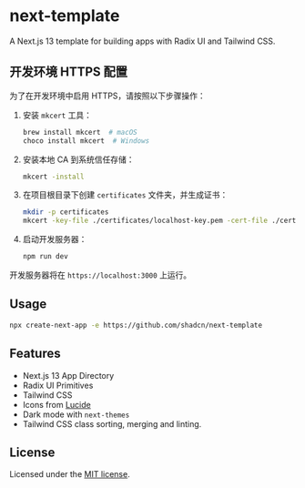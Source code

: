 # next-template

A Next.js 13 template for building apps with Radix UI and Tailwind CSS.

## 开发环境 HTTPS 配置

为了在开发环境中启用 HTTPS，请按照以下步骤操作：

1. 安装 `mkcert` 工具：
   ```bash
   brew install mkcert  # macOS
   choco install mkcert  # Windows
   ```

2. 安装本地 CA 到系统信任存储：
   ```bash
   mkcert -install
   ```

3. 在项目根目录下创建 `certificates` 文件夹，并生成证书：
   ```bash
   mkdir -p certificates
   mkcert -key-file ./certificates/localhost-key.pem -cert-file ./certificates/localhost.pem localhost
   ```

4. 启动开发服务器：
   ```bash
   npm run dev
   ```

开发服务器将在 `https://localhost:3000` 上运行。

## Usage

```bash
npx create-next-app -e https://github.com/shadcn/next-template
```

## Features

- Next.js 13 App Directory
- Radix UI Primitives
- Tailwind CSS
- Icons from [Lucide](https://lucide.dev)
- Dark mode with `next-themes`
- Tailwind CSS class sorting, merging and linting.

## License

Licensed under the [MIT license](https://github.com/shadcn/ui/blob/main/LICENSE.md).
